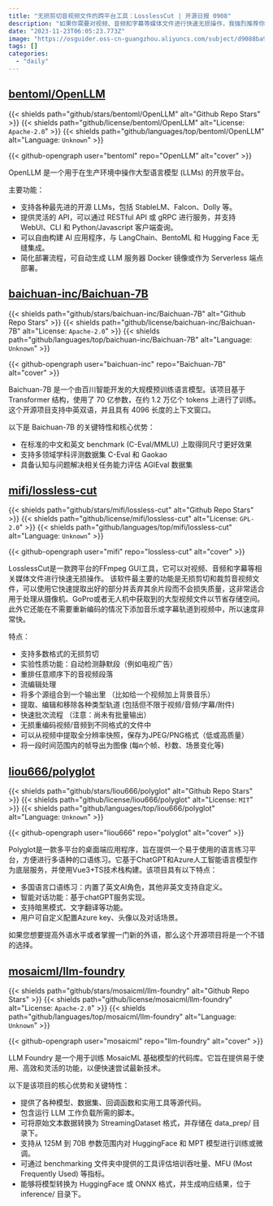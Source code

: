 ```yaml
---
title: "无损剪切音视频文件的跨平台工具：LosslessCut | 开源日报 0908"
description: "如果你需要对视频、音频和字幕等媒体文件进行快速无损操作，我强烈推荐你使用LosslessCut。这款跨平台的FFmpeg GUI工具具有无损剪切和裁剪音视频文件的功能，你可以快速提取出你需要的部分，丢弃其余的片段，而且不会损失质量。这对于处理大型视频文件，如从摄像机、GoPro或无人机中获取的文件，可以节省存储空间非常有用。此外，LosslessCut还可以在不需要重新编码的情况下，将音乐或字幕轨道添加到视频中，速度非常快。它还具有许多其他功能，如自动检测静默段、重排音视频段落、流编辑处理等。无论你是专业人士还是普通用户，LosslessCut都是一个非常实用的工具。"
date: "2023-11-23T06:05:23.773Z"
image: "https://osguider.oss-cn-guangzhou.aliyuncs.com/subject/d9088ba9e3ecd3eca6f5123af4072204.png"
tags: []
categories:
  - "daily"
---
```


## [bentoml/OpenLLM](https://github.com/bentoml/OpenLLM)

{{< shields path="github/stars/bentoml/OpenLLM" alt="Github Repo Stars" >}} {{< shields path="github/license/bentoml/OpenLLM" alt="License: `Apache-2.0`" >}} {{< shields path="github/languages/top/bentoml/OpenLLM" alt="Language: `Unknown`" >}}

{{< github-opengraph user="bentoml" repo="OpenLLM" alt="cover" >}}

OpenLLM 是一个用于在生产环境中操作大型语言模型 (LLMs) 的开放平台。

主要功能：

- 支持各种最先进的开源 LLMs，包括 StableLM、Falcon、Dolly 等。
- 提供灵活的 API，可以通过 RESTful API 或 gRPC 进行服务，并支持 WebUI、CLI 和 Python/Javascript 客户端查询。
- 可以自由构建 AI 应用程序，与 LangChain、BentoML 和 Hugging Face 无缝集成。
- 简化部署流程，可自动生成 LLM 服务器 Docker 镜像或作为 Serverless 端点部署。
  
## [baichuan-inc/Baichuan-7B](https://github.com/baichuan-inc/Baichuan-7B)

{{< shields path="github/stars/baichuan-inc/Baichuan-7B" alt="Github Repo Stars" >}} {{< shields path="github/license/baichuan-inc/Baichuan-7B" alt="License: `Apache-2.0`" >}} {{< shields path="github/languages/top/baichuan-inc/Baichuan-7B" alt="Language: `Unknown`" >}}

{{< github-opengraph user="baichuan-inc" repo="Baichuan-7B" alt="cover" >}}

Baichuan-7B 是一个由百川智能开发的大规模预训练语言模型。该项目基于 Transformer 结构，使用了 70 亿参数，在约 1.2 万亿个 tokens 上进行了训练。这个开源项目支持中英双语，并且具有 4096 长度的上下文窗口。

以下是 Baichuan-7B 的关键特性和核心优势：

- 在标准的中文和英文 benchmark (C-Eval/MMLU) 上取得同尺寸更好效果
- 支持多领域学科评测数据集 C-Eval 和 Gaokao
- 具备认知与问题解决相关任务能力评估 AGIEval 数据集

## [mifi/lossless-cut](https://github.com/mifi/lossless-cut)

{{< shields path="github/stars/mifi/lossless-cut" alt="Github Repo Stars" >}} {{< shields path="github/license/mifi/lossless-cut" alt="License: `GPL-2.0`" >}} {{< shields path="github/languages/top/mifi/lossless-cut" alt="Language: `Unknown`" >}}

{{< github-opengraph user="mifi" repo="lossless-cut" alt="cover" >}}

LosslessCut是一款跨平台的FFmpeg GUI工具，它可以对视频、音频和字幕等相关媒体文件进行快速无损操作。
该软件最主要的功能是无损剪切和裁剪音视频文件，可以使用它快速提取出好的部分并丢弃其余片段而不会损失质量，这非常适合用于处理从摄像机、GoPro或者无人机中获取到的大型视频文件以节省存储空间。此外它还能在不需要重新编码的情况下添加音乐或字幕轨道到视频中，所以速度非常快。

特点：

- 支持多数格式的无损剪切
- 实验性质功能：自动检测静默段（例如电视广告）
- 重排任意顺序下的音视频段落
- 流编辑处理
- 将多个源组合到一个输出里 （比如给一个视频加上背景音乐）
- 提取、编辑和移除各种类型轨道 (包括但不限于视频/音频/字幕/附件)
- 快速批次流程 （注意：尚未有批量输出）
- 无损重编码视频/音频到不同格式的文件中
- 可以从视频中提取全分辨率快照，保存为JPEG/PNG格式（低或高质量）
- 将一段时间范围内的帧导出为图像 (每n个帧、秒数、场景变化等)
  
## [liou666/polyglot](https://github.com/liou666/polyglot)

{{< shields path="github/stars/liou666/polyglot" alt="Github Repo Stars" >}} {{< shields path="github/license/liou666/polyglot" alt="License: `MIT`" >}} {{< shields path="github/languages/top/liou666/polyglot" alt="Language: `Unknown`" >}}

{{< github-opengraph user="liou666" repo="polyglot" alt="cover" >}}

Polyglot是一款多平台的桌面端应用程序，旨在提供一个易于使用的语言练习平台，方便进行多语种的口语练习。它基于ChatGPT和Azure人工智能语言模型作为底层服务，并使用Vue3+TS技术栈构建。该项目具有以下特点：

- 多国语言口语练习：内置了英文AI角色，其他非英文支持自定义。
- 智能对话功能：基于chatGPT服务实现。
- 支持暗黑模式、文字翻译等功能。
- 用户可自定义配置Azure key、头像以及对话场景。

如果您想要提高外语水平或者掌握一门新的外语，那么这个开源项目将是一个不错的选择。
  
## [mosaicml/llm-foundry](https://github.com/mosaicml/llm-foundry)

{{< shields path="github/stars/mosaicml/llm-foundry" alt="Github Repo Stars" >}} {{< shields path="github/license/mosaicml/llm-foundry" alt="License: `Apache-2.0`" >}} {{< shields path="github/languages/top/mosaicml/llm-foundry" alt="Language: `Unknown`" >}}

{{< github-opengraph user="mosaicml" repo="llm-foundry" alt="cover" >}}

LLM Foundry 是一个用于训练 MosaicML 基础模型的代码库。它旨在提供易于使用、高效和灵活的功能，以便快速尝试最新技术。

以下是该项目的核心优势和关键特性：

- 提供了各种模型、数据集、回调函数和实用工具等源代码。
- 包含运行 LLM 工作负载所需的脚本。
- 可将原始文本数据转换为 StreamingDataset 格式，并存储在 data_prep/ 目录下。
- 支持从 125M 到 70B 参数范围内对 HuggingFace 和 MPT 模型进行训练或微调。
- 可通过 benchmarking 文件夹中提供的工具评估培训吞吐量、MFU (Most Frequently Used) 等指标。
- 能够将模型转换为 HuggingFace 或 ONNX 格式，并生成响应结果，位于 inference/ 目录下。
  